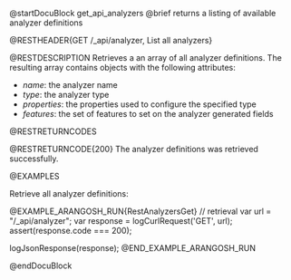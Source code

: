 @startDocuBlock get_api_analyzers
@brief returns a listing of available analyzer definitions

@RESTHEADER{GET /_api/analyzer, List all analyzers}

@RESTDESCRIPTION
Retrieves a an array of all analyzer definitions.
The resulting array contains objects with the following attributes:
- *name*: the analyzer name
- *type*: the analyzer type
- *properties*: the properties used to configure the specified type
- *features*: the set of features to set on the analyzer generated fields

@RESTRETURNCODES

@RESTRETURNCODE{200}
The analyzer definitions was retrieved successfully.

@EXAMPLES

Retrieve all analyzer definitions:

@EXAMPLE_ARANGOSH_RUN{RestAnalyzersGet}
  // retrieval
  var url = "/_api/analyzer";
  var response = logCurlRequest('GET', url);
  assert(response.code === 200);

  logJsonResponse(response);
@END_EXAMPLE_ARANGOSH_RUN

@endDocuBlock
